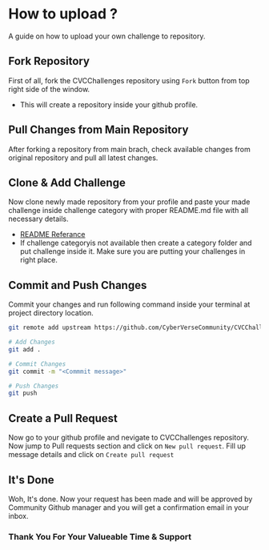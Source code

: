 
# How to upload ?

A guide on how to upload your own challenge to repository.

## Fork Repository
First of all, fork the CVCChallenges repository using `Fork` button from top right side of the window.

- This will create a repository inside your github profile.

## Pull Changes from Main Repository
After forking a repository from main brach, check available changes from original repository and pull all latest changes.

## Clone & Add Challenge
Now clone newly made repository from your profile and paste your made challenge inside challenge category with proper README.md file with all necessary details.
- [README Referance](https://github.com/CyberVerseCommunity/CVCChallenges/tree/main/Reverse%20Engineering/Level1#readme)
- If challenge categoryis not available then create a category folder and put challenge inside it. Make sure you are putting your challenges in right place.

## Commit and Push Changes
Commit your changes and run following command inside your terminal at project directory location.

```bash
git remote add upstream https://github.com/CyberVerseCommunity/CVCChallenges.git

# Add Changes
git add .

# Commit Changes
git commit -m "<Commmit message>"

# Push Changes
git push
```

## Create a Pull Request
Now go to your github profile and nevigate to CVCChallenges repository. Now jump to Pull requests section and click on `New pull request`. Fill up message details and click on `Create pull request`

## It's Done
Woh, It's done. Now your request has been made and will be approved by Community Github manager and you will get a confirmation email in your inbox.

### Thank You For Your Valueable Time & Support
